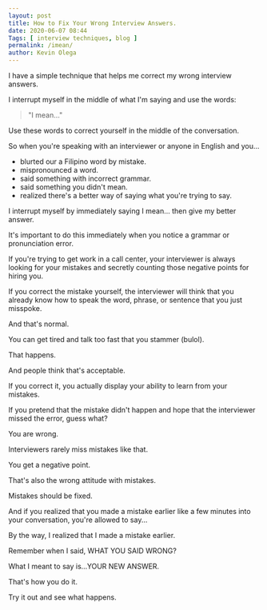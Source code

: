 ```yaml
--- 
layout: post 
title: How to Fix Your Wrong Interview Answers.
date: 2020-06-07 08:44
Tags: [ interview techniques, blog ]
permalink: /imean/ 
author: Kevin Olega 
--- 
```

I have a simple technique that helps me correct my wrong interview answers.

I interrupt myself in the middle of what I'm saying and use the words:

> "I mean..."

Use these words to correct yourself in the middle of the conversation.

So when you're speaking with an interviewer or anyone in English and you... 

- blurted our a Filipino word by mistake.
- mispronounced a word.
- said something with incorrect grammar.
- said something you didn't mean.
- realized there's a better way of saying what you're trying to say.

I interrupt myself by immediately saying I mean... then give my better answer.

It's important to do this immediately when you notice a grammar or pronunciation error.

If you're trying to get work in a call center, your interviewer is always looking for your mistakes and secretly counting those negative points for hiring you.

If you correct the mistake yourself, the interviewer will think that you already know how to speak the word, phrase, or sentence that you just misspoke.

And that's normal.

You can get tired and talk too fast that you stammer (bulol).

That happens.

And people think that's acceptable.

If you correct it, you actually display your ability to learn from your mistakes.

If you pretend that the mistake didn't happen and hope that the interviewer missed the error, guess what?

You are wrong.

Interviewers rarely miss mistakes like that.

You get a negative point.

That's also the wrong attitude with mistakes.

Mistakes should be fixed.

And if you realized that you made a mistake earlier like a few minutes into your conversation, you're allowed to say...

By the way, I realized that I made a mistake earlier.

Remember when I said, WHAT YOU SAID WRONG?

What I meant to say is...YOUR NEW ANSWER.

That's how you do it.

Try it out and see what happens.